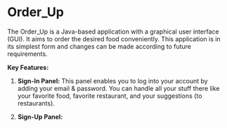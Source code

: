 # Order_Up

The Order_Up is a Java-based application with a graphical user interface (GUI). It aims to order the desired food conveniently. This application is in its simplest form and changes can be made according to future requirements.

**Key Features:**

   1. **Sign-In Panel:** This panel enables you to log into your account by adding your email & password. You can handle all your stuff there like your favorite food, favorite restaurant, and your suggestions (to restaurants).

   2. **Sign-Up Panel:**



